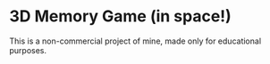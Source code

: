 # 3D Memory Game (in space!)
This is a non-commercial project of mine, made only for educational purposes.
